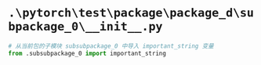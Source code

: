 # `.\pytorch\test\package\package_d\subpackage_0\__init__.py`

```py
# 从当前包的子模块 subsubpackage_0 中导入 important_string 变量
from .subsubpackage_0 import important_string
```